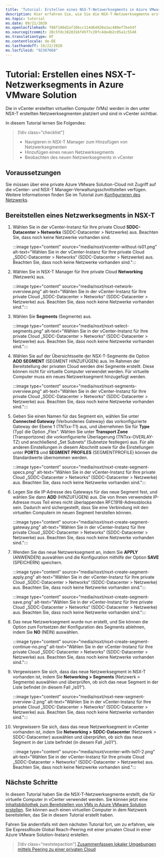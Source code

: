 ```yaml
---
title: 'Tutorial: Erstellen eines NSX-T-Netzwerksegments in Azure VMware Solution'
description: Hier erfahren Sie, wie Sie die NSX-T-Netzwerksegmente erstellen, die für virtuelle Computer in vCenter verwendet werden.
ms.topic: tutorial
ms.date: 09/21/2020
ms.openlocfilehash: f88f186d2af10bcc114d64920a3ac489ef7be54f
ms.sourcegitcommit: 28c5fdc3828316f45f7c20fc4de4b2c05a1c5548
ms.translationtype: HT
ms.contentlocale: de-DE
ms.lasthandoff: 10/22/2020
ms.locfileid: "92367668"
---
```

# <a name="tutorial-create-an-nsx-t-network-segment-in-azure-vmware-solution"></a>Tutorial: Erstellen eines NSX-T-Netzwerksegments in Azure VMware Solution

Die in vCenter erstellten virtuellen Computer (VMs) werden in den unter NSX-T erstellten Netzwerksegmenten platziert und sind in vCenter sichtbar.

In diesem Tutorial lernen Sie Folgendes:

> [!div class="checklist"]
> * Navigieren in NSX-T Manager zum Hinzufügen von Netzwerksegmenten
> * Hinzufügen eines neuen Netzwerksegments
> * Beobachten des neuen Netzwerksegments in vCenter

## <a name="prerequisites"></a>Voraussetzungen

Sie müssen über eine private Azure VMware Solution-Cloud mit Zugriff auf die vCenter- und NSX-T Manager-Verwaltungsschnittstellen verfügen. Weitere Informationen finden Sie im Tutorial zum [Konfigurieren des Netzwerks](tutorial-configure-networking.md).

## <a name="provision-a-network-segment-in-nsx-t"></a>Bereitstellen eines Netzwerksegments in NSX-T

1. Wählen Sie in der vCenter-Instanz für Ihre private Cloud **SDDC-Datacenter > Networks** (SDDC-Datacenter > Netzwerke) aus. Beachten Sie, dass noch keine Netzwerke vorhanden sind.

   :::image type="content" source="media/nsxt/vcenter-without-ls01.png" alt-text="Wählen Sie in der vCenter-Instanz für Ihre private Cloud „SDDC-Datacenter > Networks“ (SDDC-Datacenter > Netzwerke) aus. Beachten Sie, dass noch keine Netzwerke vorhanden sind.":::

1. Wählen Sie in NSX-T Manager für Ihre private Cloud **Networking** (Netzwerk) aus.

   :::image type="content" source="media/nsxt/nsxt-network-overview.png" alt-text="Wählen Sie in der vCenter-Instanz für Ihre private Cloud „SDDC-Datacenter > Networks“ (SDDC-Datacenter > Netzwerke) aus. Beachten Sie, dass noch keine Netzwerke vorhanden sind.":::

1. Wählen Sie **Segments** (Segmente) aus.

   :::image type="content" source="media/nsxt/nsxt-select-segments.png" alt-text="Wählen Sie in der vCenter-Instanz für Ihre private Cloud „SDDC-Datacenter > Networks“ (SDDC-Datacenter > Netzwerke) aus. Beachten Sie, dass noch keine Netzwerke vorhanden sind.":::

1. Wählen Sie auf der Übersichtsseite der NSX-T-Segmente die Option **ADD SEGMENT** (SEGMENT HINZUFÜGEN) aus. Im Rahmen der Bereitstellung der privaten Cloud werden drei Segmente erstellt. Diese können nicht für virtuelle Computer verwendet werden.  Für virtuelle Computer muss ein neues Netzwerksegment hinzugefügt werden.

   :::image type="content" source="media/nsxt/nsxt-segments-overview.png" alt-text="Wählen Sie in der vCenter-Instanz für Ihre private Cloud „SDDC-Datacenter > Networks“ (SDDC-Datacenter > Netzwerke) aus. Beachten Sie, dass noch keine Netzwerke vorhanden sind.":::

1. Geben Sie einen Namen für das Segment ein, wählen Sie unter **Connected Gateway** (Verbundenes Gateway) das vorkonfigurierte Gateway der Ebene 1 (TNTxx-T1) aus, und übernehmen Sie für **Type** (Typ) die Option „Flex“. Wählen Sie unter **Transport Zone** (Transportzone) die vorkonfigurierte Überlagerung (TNTxx-OVERLAY-TZ) und anschließend „Set Subnets“ (Subnetze festlegen) aus. Für alle anderen Einstellungen in diesem Abschnitt sowie für die Einstellungen unter **PORTS** und **SEGMENT PROFILES** (SEGMENTPROFILE) können die Standardwerte übernommen werden.

   :::image type="content" source="media/nsxt/nsxt-create-segment-specs.png" alt-text="Wählen Sie in der vCenter-Instanz für Ihre private Cloud „SDDC-Datacenter > Networks“ (SDDC-Datacenter > Netzwerke) aus. Beachten Sie, dass noch keine Netzwerke vorhanden sind.":::

1. Legen Sie die IP-Adresse des Gateways für das neue Segment fest, und wählen Sie dann **ADD** (HINZUFÜGEN) aus. Die von Ihnen verwendete IP-Adresse muss Teil eines nicht überlappenden RFC1918-Adressblocks sein. Dadurch wird sichergestellt, dass Sie eine Verbindung mit den virtuellen Computern im neuen Segment herstellen können.

   :::image type="content" source="media/nsxt/nsxt-create-segment-gateway.png" alt-text="Wählen Sie in der vCenter-Instanz für Ihre private Cloud „SDDC-Datacenter > Networks“ (SDDC-Datacenter > Netzwerke) aus. Beachten Sie, dass noch keine Netzwerke vorhanden sind.":::

1. Wenden Sie das neue Netzwerksegment an, indem Sie **APPLY** (ANWENDEN) auswählen und die Konfiguration mithilfe der Option **SAVE** (SPEICHERN) speichern.

   :::image type="content" source="media/nsxt/nsxt-create-segment-apply.png" alt-text="Wählen Sie in der vCenter-Instanz für Ihre private Cloud „SDDC-Datacenter > Networks“ (SDDC-Datacenter > Netzwerke) aus. Beachten Sie, dass noch keine Netzwerke vorhanden sind.":::

   :::image type="content" source="media/nsxt/nsxt-create-segment-save.png" alt-text="Wählen Sie in der vCenter-Instanz für Ihre private Cloud „SDDC-Datacenter > Networks“ (SDDC-Datacenter > Netzwerke) aus. Beachten Sie, dass noch keine Netzwerke vorhanden sind.":::

1. Das neue Netzwerksegment wurde nun erstellt, und Sie können die Option zum Fortsetzen der Konfiguration des Segments ablehnen, indem Sie **NO** (NEIN) auswählen.

   :::image type="content" source="media/nsxt/nsxt-create-segment-continue-no.png" alt-text="Wählen Sie in der vCenter-Instanz für Ihre private Cloud „SDDC-Datacenter > Networks“ (SDDC-Datacenter > Netzwerke) aus. Beachten Sie, dass noch keine Netzwerke vorhanden sind.":::

1. Vergewissern Sie sich, dass das neue Netzwerksegment in NSX-T vorhanden ist, indem Sie **Networking > Segments** (Netzwerk > Segmente) auswählen und überprüfen, ob sich das neue Segment in der Liste befindet (in diesem Fall „ls01“).

   :::image type="content" source="media/nsxt/nsxt-new-segment-overview-2.png" alt-text="Wählen Sie in der vCenter-Instanz für Ihre private Cloud „SDDC-Datacenter > Networks“ (SDDC-Datacenter > Netzwerke) aus. Beachten Sie, dass noch keine Netzwerke vorhanden sind.":::

1. Vergewissern Sie sich, dass das neue Netzwerksegment in vCenter vorhanden ist, indem Sie **Networking > SDDC-Datacenter** (Netzwerk > SDDC-Datacenter) auswählen und überprüfen, ob sich das neue Segment in der Liste befindet (in diesem Fall „ls01“).

   :::image type="content" source="media/nsxt/vcenter-with-ls01-2.png" alt-text="Wählen Sie in der vCenter-Instanz für Ihre private Cloud „SDDC-Datacenter > Networks“ (SDDC-Datacenter > Netzwerke) aus. Beachten Sie, dass noch keine Netzwerke vorhanden sind.":::

## <a name="next-steps"></a>Nächste Schritte

In diesem Tutorial haben Sie die NSX-T-Netzwerksegmente erstellt, die für virtuelle Computer in vCenter verwendet werden. Sie können jetzt eine [Inhaltsbibliothek zum Bereitstellen von VMs in Azure VMware Solution erstellen](deploy-vm-content-library.md). Sie können auch einen virtuellen Computer in dem Netzwerk bereitstellen, das Sie in diesem Tutorial erstellt haben.

Fahren Sie andernfalls mit dem nächsten Tutorial fort, um zu erfahren, wie Sie ExpressRoute Global Reach-Peering mit einer privaten Cloud in einer Azure VMware Solution-Instanz erstellen.

> [!div class="nextstepaction"]
> [Zusammenfassen lokaler Umgebungen mittels Peering zu einer privaten Cloud](tutorial-expressroute-global-reach-private-cloud.md)

<!-- LINKS - external-->

<!-- LINKS - internal -->

